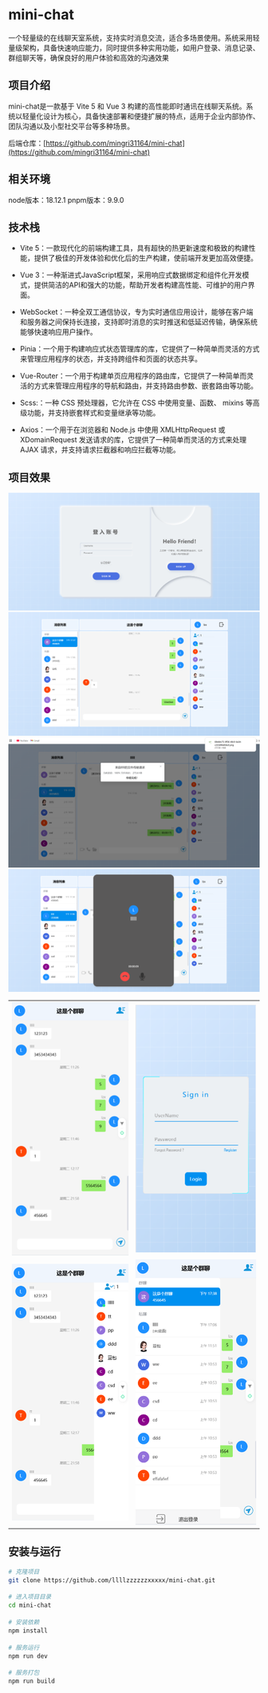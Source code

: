 # mini-chat
一个轻量级的在线聊天室系统，支持实时消息交流，适合多场景使用。系统采用轻量级架构，具备快速响应能力，同时提供多种实用功能，如用户登录、消息记录、群组聊天等，确保良好的用户体验和高效的沟通效果
## 项目介绍
mini-chat是一款基于 Vite 5 和 Vue 3 构建的高性能即时通讯在线聊天系统。系统以轻量化设计为核心，具备快速部署和便捷扩展的特点，适用于企业内部协作、团队沟通以及小型社交平台等多种场景。 

后端仓库：[https://github.com/mingri31164/mini-chat](https://github.com/mingri31164/mini-chat)
## 相关环境
node版本：18.12.1
pnpm版本：9.9.0
## 技术栈

- Vite 5：一款现代化的前端构建工具，具有超快的热更新速度和极致的构建性能，提供了极佳的开发体验和优化后的生产构建，使前端开发更加高效便捷。

- Vue 3：一种渐进式JavaScript框架，采用响应式数据绑定和组件化开发模式，提供简洁的API和强大的功能，帮助开发者构建高性能、可维护的用户界面。

- WebSocket：一种全双工通信协议，专为实时通信应用设计，能够在客户端和服务器之间保持长连接，支持即时消息的实时推送和低延迟传输，确保系统能够快速响应用户操作。

- Pinia：一个用于构建响应式状态管理库的库，它提供了一种简单而灵活的方式来管理应用程序的状态，并支持跨组件和页面的状态共享。

- Vue-Router：一个用于构建单页应用程序的路由库，它提供了一种简单而灵活的方式来管理应用程序的导航和路由，并支持路由参数、嵌套路由等功能。

- Scss:：一种 CSS 预处理器，它允许在 CSS 中使用变量、函数、 mixins 等高级功能，并支持嵌套样式和变量继承等功能。

- Axios：一个用于在浏览器和 Node.js 中使用 XMLHttpRequest 或 XDomainRequest 发送请求的库，它提供了一种简单而灵活的方式来处理 AJAX 请求，并支持请求拦截器和响应拦截等功能。

## 项目效果
<table>
    <tr>
        <img src=".github\loginPage.png">
        <img src=".github\chatPage.png">
        <img src=".github\sendFile.png">
        <img src=".github\videoChat.png">
    </tr>
    <tr>
        <td><img src=".github\chatPageMobile.png"></td>
        <td><img src=".github\loginPageMobile.png"></td>
    </tr>
    <tr>
        <td><img src=".github\groupList.png"></td>
        <td><img src=".github\chatList.png"></td>
    </tr>
</table>

## 安装与运行
```bash
# 克隆项目
git clone https://github.com/llllzzzzzzxxxxx/mini-chat.git

# 进入项目目录
cd mini-chat

# 安装依赖
npm install

# 服务运行
npm run dev

# 服务打包
npm run build
```
